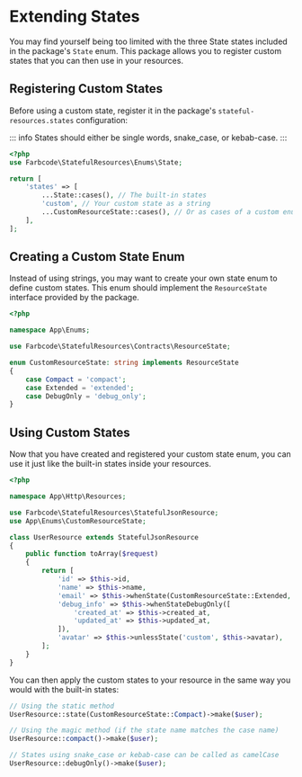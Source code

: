 # Extending States

You may find yourself being too limited with the three State states included in the package's `State` enum.
This package allows you to register custom states that you can then use in your resources.

## Registering Custom States

Before using a custom state, register it in the package's `stateful-resources.states` configuration:

::: info
States should either be single words, snake_case, or kebab-case.
:::

```php
<?php
use Farbcode\StatefulResources\Enums\State;

return [
    'states' => [
        ...State::cases(), // The built-in states
        'custom', // Your custom state as a string
        ...CustomResourceState::cases(), // Or as cases of a custom enum
    ],
];
```

## Creating a Custom State Enum

Instead of using strings, you may want to create your own state enum to define custom states. This enum should implement the `ResourceState` interface provided by the package.

```php
<?php

namespace App\Enums;

use Farbcode\StatefulResources\Contracts\ResourceState;

enum CustomResourceState: string implements ResourceState
{
    case Compact = 'compact';
    case Extended = 'extended';
    case DebugOnly = 'debug_only';
}
```

## Using Custom States

Now that you have created and registered your custom state enum, you can use it just like the built-in states inside your resources.

```php
<?php

namespace App\Http\Resources;

use Farbcode\StatefulResources\StatefulJsonResource;
use App\Enums\CustomResourceState;

class UserResource extends StatefulJsonResource
{
    public function toArray($request)
    {
        return [
            'id' => $this->id,
            'name' => $this->name,
            'email' => $this->whenState(CustomResourceState::Extended, $this->email),
            'debug_info' => $this->whenStateDebugOnly([
                'created_at' => $this->created_at,
                'updated_at' => $this->updated_at,
            ]),
            'avatar' => $this->unlessState('custom', $this->avatar),
        ];
    }
}
```

You can then apply the custom states to your resource in the same way you would with the built-in states:

```php
// Using the static method
UserResource::state(CustomResourceState::Compact)->make($user);

// Using the magic method (if the state name matches the case name)
UserResource::compact()->make($user);

// States using snake_case or kebab-case can be called as camelCase
UserResource::debugOnly()->make($user);
```
